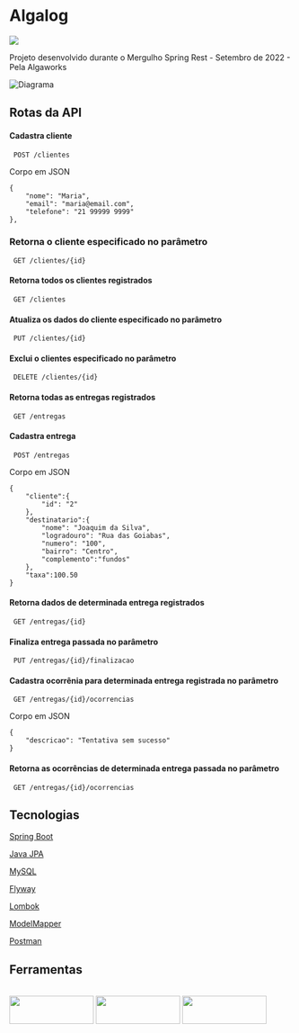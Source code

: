 
# Algalog
![](msr.png)

Projeto desenvolvido durante o Mergulho Spring Rest - Setembro de 2022 - Pela Algaworks

![Diagrama](diagrama.png)

## Rotas da API

#### Cadastra cliente
```http
 POST /clientes
```
Corpo em JSON
```
{
    "nome": "Maria",
    "email": "maria@email.com",
    "telefone": "21 99999 9999"
},
```

### Retorna o cliente especificado no parâmetro
```http
 GET /clientes/{id}
```

 #### Retorna todos os clientes registrados
```http
 GET /clientes
```
#### Atualiza os dados do cliente especificado no parâmetro
```http
 PUT /clientes/{id}
 ```
#### Exclui o clientes especificado no parâmetro
```http
 DELETE /clientes/{id}
```

#### Retorna todas as entregas registrados
```http
 GET /entregas
```

#### Cadastra entrega
```http
 POST /entregas
```
Corpo em JSON
```
{
    "cliente":{
        "id": "2"
    },
    "destinatario":{
        "nome": "Joaquim da Silva",
        "logradouro": "Rua das Goiabas",
        "numero": "100",
        "bairro": "Centro",
        "complemento":"fundos"
    },
    "taxa":100.50
}
```

#### Retorna dados de determinada entrega registrados
```http
 GET /entregas/{id}
```
#### Finaliza entrega passada no parâmetro
```http
 PUT /entregas/{id}/finalizacao
```

#### Cadastra ocorrênia para determinada entrega registrada no parâmetro
```http
 GET /entregas/{id}/ocorrencias
```
Corpo em JSON
```
{
    "descricao": "Tentativa sem sucesso"
}
```


#### Retorna as ocorrências de determinada entrega passada no parâmetro
```http
 GET /entregas/{id}/ocorrencias
```


## Tecnologias
[Spring Boot](https://spring.io/projects/spring-boot)

[Java JPA](https://jakarta.ee/specifications/persistence/)

[MySQL](https://dev.mysql.com/doc/)

[Flyway](https://flywaydb.org/documentation/)

[Lombok](https://projectlombok.org/)

[ModelMapper](http://modelmapper.org/getting-started/)

[Postman](https://www.postman.com/)
## Ferramentas

<div style="display: inline_block"><br>

<img align="center" height="50" width="150" src="https://img.shields.io/badge/Spring-6DB33F?style=for-the-badge&logo=spring&logoColor=white"/>
<img align="center" height="50" width="150" src="https://img.shields.io/badge/MySQL-00000F?style=for-the-badge&logo=mysql&logoColor=white"/>
<img align="center" height="50" width="150" src="https://img.shields.io/badge/Postman-FF6C37?style=for-the-badge&logo=postman&logoColor=white"/>

</div>